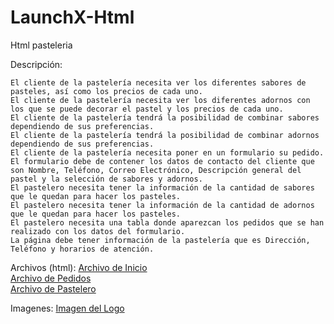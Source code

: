 # LaunchX-Html
Html pasteleria

Descripción:

    El cliente de la pastelería necesita ver los diferentes sabores de pasteles, así como los precios de cada uno.
    El cliente de la pastelería necesita ver los diferentes adornos con los que se puede decorar el pastel y los precios de cada uno.
    El cliente de la pastelería tendrá la posibilidad de combinar sabores dependiendo de sus preferencias.
    El cliente de la pastelería tendrá la posibilidad de combinar adornos dependiendo de sus preferencias.
    El cliente de la pastelería necesita poner en un formulario su pedido.
    El formulario debe de contener los datos de contacto del cliente que son Nombre, Teléfono, Correo Electrónico, Descripción general del pastel y la selección de sabores y adornos.
    El pastelero necesita tener la información de la cantidad de sabores que le quedan para hacer los pasteles.
    El pastelero necesita tener la información de la cantidad de adornos que le quedan para hacer los pasteles.
    El pastelero necesita una tabla donde aparezcan los pedidos que se han realizado con los datos del formulario.
    La página debe tener información de la pastelería que es Dirección, Teléfono y horarios de atención.

Archivos (html):
[Archivo de Inicio](https://github.com/cogp91/LaunchX-Html/blob/main/Html/inicio.html)<br/>
[Archivo de Pedidos](https://github.com/cogp91/LaunchX-Html/blob/main/Html/pedido.html)<br/>
[Archivo de Pastelero](https://github.com/cogp91/LaunchX-Html/blob/main/Html/pastelero.html)<br/>

Imagenes:
[Imagen del Logo](https://github.com/cogp91/LaunchX-Html/blob/main/Html/assets/img/logo.png)
